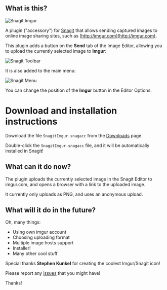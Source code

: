 What is this?
-------------

![Snagit Imgur](http://i.imgur.com/g6aTS.png)

A plugin ("accessory") for [Snagit](http://www.techsmith.com/snagit.html) that allows sending captured images to online image sharing sites, such as [http://imgur.com](http://imgur.com).

This plugin adds a button on the **Send** tab of the Image Editor, allowing you to upload the currently selected image to **Imgur**:

![Snagit Toolbar](http://i.imgur.com/JjRl7.png)

It is also added to the main menu:

![Snagit Menu](http://i.imgur.com/ElZAZ.png)

You can change the position of the **Imgur** button in the Editor Options.

Download and installation instructions
======================================

Download the file `SnagitImgur.snagacc` from the [Downloads](https://github.com/hmemcpy/SnagitImgur/downloads) page.

Double-click the `SnagitImgur.snagacc` file, and it will be automatically installed in Snagit!


What can it do now?
-------------------

The plugin uploads the currently selected image in the Snagit Editor to imgur.com, and opens a browser with a link to the uploaded image.

It currently only uploads as PNG, and uses an anonymous upload.

What will it do in the future?
------------------------------

Oh, many things:

* Using own imgur account
* Choosing uploading format
* Multiple image hosts support
* Installer!
* Many other cool stuff

Special thanks **Stephen Kunkel** for creating the coolest Imgur/Snagit icon!

Please report any [issues](https://github.com/hmemcpy/SnagitImageShare/issues) that you might have!

Thanks!
